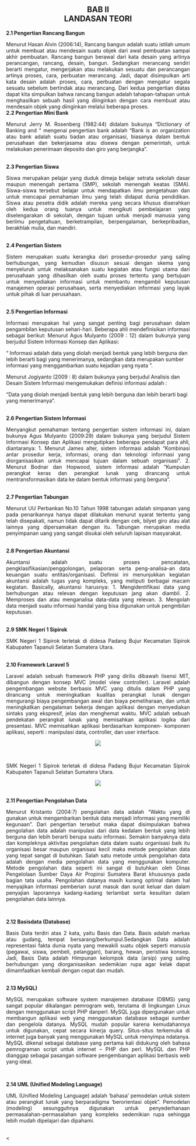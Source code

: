 <h2 align="center">BAB II  <br> LANDASAN TEORI </h2>
<strong>2.1 Pengertian Rancang Bangun</strong>
<p align="justify">
Menurut Hasan Alvin (2006:14), Rancang bangun adalah suatu istilah umum untuk membuat atau mendesain suatu objek dari awal pembuatan sampai akhir pembuatan.
Rancang bangun berawal dari kata desain yang artinya perancangan, rancang, desain, bangun. Sedangkan merancang sendiri berarti mengatur, mengerjakan atau melakukan sesuatu dan perancangan artinya proses, cara, perbuatan merancang. Jadi, dapat disimpulkan arti kata desain adalah proses, cara, perbuatan dengan mengatur segala sesuatu sebelum bertindak atau merancang.
Dari kedua pengertian diatas dapat kita simpulkan bahwa rancang bangun adalah tahapan-tahapan untuk menghasilkan sebuah hasil yang diinginkan dengan cara membuat atau mendesain objek yang diinginkan melalui beberapa proses.
<br>
<strong>2.2 Pengertian Mini Bank</strong>
<p align="justify">
Menurut Jerry M. Rosenberg (1982:44) didalam bukunya “Dictionary of Banking and “ mengenai pengertian bank adalah “Bank is an organization atau bank adalah suatu badan atau organisasi, biasanya dalam bentuk perusahaan dan bekerjasama atau disewa dengan pemerintah, untuk melakukan penerimaan deposito dan giro yang berjangka”.
</p>
<br>
<strong>2.3 Pengertian Siswa</strong>
<p align="justify">
Siswa merupakan pelajar yang duduk dimeja belajar setrata sekolah dasar maupun menengah pertama (SMP), sekolah menengah keatas (SMA). Siswa-siswa tersebut belajar untuk mendapatkan ilmu pengetahuan dan untuk mencapai pemahaman ilmu yang telah didapat dunia pendidikan. Siswa atau pesetra didik adalah mereka yang secara khusus diserahkan oleh kedua orang tuanya untuk mengikuti pembelajaran yang diselengarakan di sekolah, dengan tujuan untuk menjadi manusia yang berilmu pengetahuan, berketrampilan, berpengalaman, berkepribadian, berakhlak mulia, dan mandiri.
</p>
<br>
<strong>2.4 Pengertian Sistem</strong>
<p align="justify">
Sistem merupakan suatu kerangka dari prosedur-prosedur yang saling berhubungan, yang kemudian disusun sesuai dengan skema yang menyeluruh untuk melaksanakan suatu kegiatan atau fungsi utama dari perusahaan yang dihasilkan oleh suatu proses tertentu yang bertujuan untuk menyediakan informasi untuk membantu mengambil keputusan manajemen operasi perusahaan, serta menyediakan informasi yang layak untuk pihak di luar perusahaan.
</p>
<br>
<strong>2.5 Pengertian Informasi</strong>
<p align="justify">
Informasi merupakan hal yang sangat penting bagi perusahaan dalam pengambilan keputusan sehari-hari. 
Beberapa ahli mendefinisikan informasi sebagai berikut: 
Menurut Agus Mulyanto (2009 : 12) dalam bukunya yang berjudul Sistem 
Informasi Konsep dan Aplikasi:  

 “ Informasi adalah data yang diolah menjadi bentuk yang lebih berguna dan lebih berarti bagi yang menerimanya, sedangkan data merupakan sumber informasi yang menggambarkan suatu kejadian yang nyata ”. 

Menurut Jogiyanto (2009 : 8) dalam bukunya yang berjudul Analisis dan 
Desain Sistem Informasi mengemukakan definisi informasi adalah : 

“Data yang diolah menjadi bentuk yang lebih berguna dan lebih berarti bagi yang menerimanya“. 

</p>
<br>
<strong>2.6 Pengertian Sistem Informasi</strong>
<p align="justify">
Menyangkut pemahaman tentang pengertian sistem informasi ini, dalam bukunya Agus Mulyanto (2009:29) dalam bukunya yang berjudul Sistem Informasi Konsep dan Aplikasi mengutipkan beberapa pendapat para ahli, diantaranya: 
1.  Menurut James alter, sistem informasi adalah “Kombinasi antar prosedur kerja, informasi, orang dan teknologi informasi yang diorganisasikan untuk mencapai tujuan dalam sebuah organisasi”. 
2.  Menurut Bodnar dan Hopwood, sistem informasi adalah “Kumpulan perangkat keras dan perangkat lunak yang dirancang untuk mentransformasikan data ke dalam bentuk informasi yang berguna”. 

</p>
<br>
<strong>2.7 Pengertian Tabungan</strong>
<p align="justify">
Menurut UU Perbankan No.10 Tahun 1998 tabungan adalah simpanan yang pada penarikannya hanya dapat dilakukan menurut syarat tertentu yang telah disepakati, namun tidak dapat ditarik dengan cek, bilyet giro atau alat lainnya yang dipersamakan dengan itu.
Tabungan merupakan media penyimpanan uang yang sangat disukai oleh seluruh lapisan masyarakat.
</p>
<br>
<strong>2.8 Pengertian Akuntansi</strong>
<p align="justify">
Akuntansi adalah suatu proses pencatatan, pengklasifikasian/penggolongan, pelaporan serta peng-analisa-an data keuangan suatu entitas/organisasi. Definisi ini menunjukkan kegiatan akuntansi adalah tugas yang kompleks, yang meliputi berbagai macam kegiatan. Basically, akuntansi harusnya:
1.  Mengidentifikasi data yang berhubungan atau relevan dengan keputusan jang akan diambil.
2.  Memproses dan atau menganalisa data-data yang relevan.
3.  Mengolah data menjadi suatu informasi handal yang bisa digunakan untuk pengmbilan keputusan.
</p>
</br>
<strong>2.9 SMK Negeri 1 Sipirok</strong>
<p align="justify">
SMK Negeri 1 Sipirok terletak di didesa Padang Bujur Kecamatan Sipirok Kabupaten Tapanuli Selatan Sumatera Utara.

</p>
<br>
<strong>2.10    Framework Laravel 5</strong>
<p align="justify">
Laravel adalah sebuah framework PHP yang dirilis dibawah lisensi MIT, dibangun dengan konsep MVC (model view controller). Laravel adalah pengembangan website berbasis MVC yang ditulis dalam PHP yang dirancang untuk meningkatkan kualitas perangkat lunak dengan mengurangi biaya pengembangan awal dan biaya pemeliharaan, dan untuk meningkatkan pengalaman bekerja dengan aplikasi dengan menyediakan sintaks yang ekspresif, jelas dan menghemat waktu. MVC adalah sebuah pendekatan perangkat lunak yang memisahkan aplikasi logika dari presentasi. MVC memisahkan aplikasi berdasarkan komponen- komponen aplikasi, seperti : manipulasi data, controller, dan user interface.
<p align="center">
  <img src="./img/proposal/laravel.png">
</p>
</p>
</br>
<strong></strong>
<p align="justify">
SMK Negeri 1 Sipirok terletak di didesa Padang Bujur Kecamatan Sipirok Kabupaten Tapanuli Selatan Sumatera Utara.
<p align="center">
  <img src="./img/proposal/smk negeri 1 sipirok.png">
</p>
</p>
<br>
<strong>2.11    Pengertian Pengolahan Data</strong>
<p align="justify">
Menurut Kristanto (2004:7) pengolahan data adalah “Waktu yang di gunakan untuk mengambarkan bentuk data menjadi informasi yang memiliki kegunaan”. Dari pengertian tersebut maka dapat disimpulakan bahwa pengolahan data adalah manipulasi dari data kedalam bentuk yang lebih berguna dan lebih berarti berupa suatu informasi. Semakin banyaknya data dan kompleknya aktivitas pengolahan data dalam suatu organisasi baik itu organisasi besar maupun organisasi kecil maka metode pengolahan data yang tepat sangat di butuhkan.
Salah satu metode untuk pengolahan data adalah dengan media pengolahan data yang menggunakan komputer. Metode pengolahan data seperti ini sangat di butuhkan oleh Dinas Pengelolaan Sumber Daya Air Propinsi Sumatera Barat khususnya pada bagian tata usaha. Pengolahan datanya masih kurang optimal dalam hal menyajikan informasi pemberian surat masuk dan surat keluar dan dalam penyajian laporannya kadang-kadang terlambat serta kesulitan dalam pengolahan data lainnya.
</p>
</br>

<strong>2.12    Basisdata (Database)</strong>
<p align="justify">
Basis Data terdiri atas 2 kata, yaitu Basis dan Data. Basis adalah markas atau gudang, tempat bersarang/berkumpul.Sedangkan Data adalah representasi fakta dunia nyata yang mewakili suatu objek seperti manusia (pegawai, siswa, pembeli, pelanggan), barang, hewan, peristiwa konsep. Jadi, Basis Data adalah Himpunan kelompok data (arsip) yang saling berhubungan yang diorganisasikan sedemikian rupa agar kelak dapat dimamfaatkan kembali dengan cepat dan mudah.

</p>
</br>
<strong>2.13    MySQL)</strong>
<p align="justify">
MySQL merupakan software system manajemen database (DBMS) yang sangat popular dikalangan pemrogram web, terutama di lingkungan  Linux dengan menggunakan  script PHP danperl. MySQL juga dipergunakan untuk membangun aplikasi web yang menggunakan database sebagai sumber dan pengelola datanya. 
MySQL mudah popular karena kemudahannya untuk digunakan, cepat secara kinerja query. Situs-situs terkemuka di internet juga banyak yang menggunakan MySQL untuk menyimpa ndatanya. MySQL dikenal sebagai database yang pertama kali didukung oleh bahasa pemrograman script untuk internet – PHP dan perl. MySQL dan PHP dianggap sebagai pasangan software pengembangan aplikasi berbasis web yang ideal.

</p>
</br>

<strong>2.14    UML (Unified Modeling Language) </strong>
<p align="justify">
UML (Unified Modeling Language) adalah ‘bahasa’ pemodelan untuk sistem atau perangkat lunak yang berparadigma ‘berorientasi objek”. Pemodelan (modeling) sesungguhnya digunakan untuk penyederhanaan permasalahan-permasalahan yang kompleks sedemikian rupa sehingga lebih mudah dipelajari dan dipahami.

</p>
</br>
<